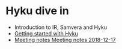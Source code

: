 # Hyku dive in
 * Introduction to IR, Samvera and Hyku
 * [Getting started with Hyku](https://github.com/CottageLabs/hyku_dive_in/wiki/Getting-started-with-Hyku)
 * [Meeting notes Meeting notes 2018-12-17](https://github.com/CottageLabs/hyku_dive_in/wiki/Meeting-notes---2018-12-17)
